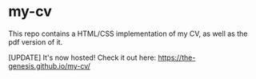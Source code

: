 # my-cv
This repo contains a HTML/CSS implementation of my CV, as well as the pdf version of it.

[UPDATE] It's now hosted! Check it out here: https://the-genesis.github.io/my-cv/